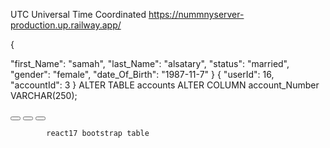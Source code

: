 UTC Universal Time Coordinated
https://nummnyserver-production.up.railway.app/



{

  "first_Name": "samah",
  "last_Name": "alsatary",
  "status": "married",
  "gender": "female",
  "date_Of_Birth": "1987-11-7"
}
{
  "userId": 16,
  "accountId": 3
}
ALTER TABLE accounts
ALTER COLUMN account_Number VARCHAR(250);

 <button type="button" class="btn btn-primary"><i class="far fa-eye"></i></button>
              <button type="button" class="btn btn-success"><i class="fas fa-edit"></i></button>
            <button type="button" class="btn btn-danger"><i class="far fa-trash-alt"></i></button>

            react17 bootstrap table